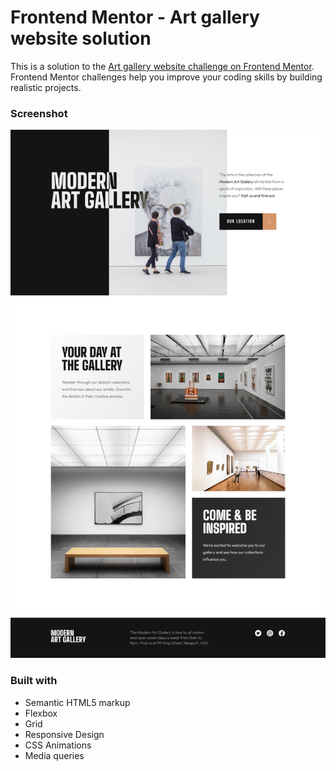 # Frontend Mentor - Art gallery website solution

This is a solution to the [Art gallery website challenge on Frontend Mentor](https://www.frontendmentor.io/challenges/art-gallery-website-yVdrZlxyA). Frontend Mentor challenges help you improve your coding skills by building realistic projects. 

### Screenshot

![](./screenshot/screenshot-desktop.png)

### Built with

- Semantic HTML5 markup
- Flexbox
- Grid
- Responsive Design
- CSS Animations
- Media queries
